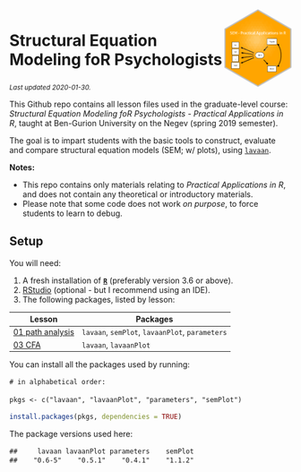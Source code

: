
<img src='logo/BGUHex.png' align="right" height="139" />

# Structural Equation Modeling foR Psychologists

<sub>*Last updated 2020-01-30.*</sub>

This Github repo contains all lesson files used in the graduate-level
course: *Structural Equation Modeling foR Psychologists - Practical
Applications in R*, taught at Ben-Gurion University on the Negev (spring
2019 semester).

The goal is to impart students with the basic tools to construct,
evaluate and compare structural equation models (SEM; w/ plots), using
[`lavaan`](http://lavaan.ugent.be/).

**Notes:**

  - This repo contains only materials relating to *Practical
    Applications in R*, and does not contain any theoretical or
    introductory materials.  
  - Please note that some code does not work *on purpose*, to force
    students to learn to debug.

## Setup

You will need:

1.  A fresh installation of [**`R`**](https://cran.r-project.org/)
    (preferably version 3.6 or above).
2.  [RStudio](https://www.rstudio.com/products/rstudio/download/)
    (optional - but I recommend using an IDE).
3.  The following packages, listed by lesson:

| Lesson                                    | Packages                                        |
| ----------------------------------------- | ----------------------------------------------- |
| [01 path analysis](/01%20path%20analysis) | `lavaan`, `semPlot`, `lavaanPlot`, `parameters` |
| [03 CFA](/03%20CFA)                       | `lavaan`, `lavaanPlot`                          |

You can install all the packages used by running:

    # in alphabetical order:

    pkgs <- c("lavaan", "lavaanPlot", "parameters", "semPlot")

``` r
install.packages(pkgs, dependencies = TRUE)
```

The package versions used here:

    ##     lavaan lavaanPlot parameters    semPlot 
    ##    "0.6-5"    "0.5.1"    "0.4.1"    "1.1.2"

